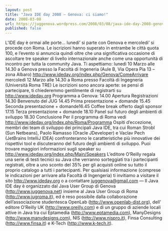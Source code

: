 ```yaml
---
layout: post
title: "Java IDE day 2008 – Genova: ci siamo!"
date: 2008-03-08
url: https://juggenova.wordpress.com/2008/03/08/java-ide-day-2008-genova-ci-siamo/
published: false 
---
```


L’IDE day è ormai alle porte… lunedi’ si parte con Genova e mercoledi’ si procede con Roma. Le iscrizioni hanno superato in entrambe le città quota 100, e l’evento si annuncia quindi oltre che una significativa occasione di ascoltare tre speaker di livello internazionale anche come una opportunità di incontro per tutta la community Java. Ti aspettiamo: lunedì 10 Marzo alle 14.30 a Genova presso la Facoltà di Ingeneria (Aule B, Via Opera Pia 13 – zona Albaro) http://www.ideday.org/index.php/Genova/ComeArrivare mercoledì 12 Marzo alle 14.30 a Roma presso Facoltà di Ingegneria (Università Roma TRE) Le iscrizioni sono ancora aperte: se pensi di partecipare, ti chiederemmo gentilmente di registrarti su http://www.ideday.org Programma a Genova: 14.00 Apertura Registrazioni 14.30 Benvenuto del JUG 14.45 Prima presentazione + domande 15.45 Seconda presentazione + domande16.45 Coffee break offerto dagli sponsor 17.15 Terza presentazione + domande 18.10 Panel sul futuro degli ambienti di sviluppo 18.30 Conclusione Per il programma di Roma vedi http://www.ideday.org/index.php/Roma/Programma Ospiti d’eccezione, membri dei team di sviluppo dei principali Java IDE, tra cui Roman Strobl (Sun Netbeans), Paolo Ramasso (Oracle JDeveloper) e Vaclav Pech (JetBrains IntelliJ IDEA) confronteranno le caratteristiche più innovative dei rispettivi tool e discuteranno del futuro degli ambienti di sviluppo. Puoi trovare maggiori informazioni sugli speaker su http://www.ideday.org/index.php/Main/Speakers L’editore O’Reilly regala una serie di testi tecnici su Java che verranno sorteggiati tra i partecipanti registrati, oltre a uno sconto del 35% per gli acquisti online su tutto il proprio catalogo a tutti i partecipanti. Per qualsiasi informazione (comprese le indicazioni per arrivare alla Facoltà di Ingengeria) ti invitiamo a visitare il sito http://www.ideday.org o a contattare juggenova@gmail.com — Il Java IDE day è organizzato dal Java User Group di Genova (http://www.juggenova.net) insieme al Java User Group di Roma (http://www.jugroma.it), ed è reso possibile dalla collaborazione dell’associazione studentesca OpenLab (http://www.openlab-dist.org), dell’ editore O’Reilly UK (http://www.oreilly.com) e di un gruppo di aziende locali attive in Java tra cui Eptamedia (http://www.eptamedia.com), ManyDesigns (http://www.manydesigns.com), NIS (http://www.nispro.it), Finsa Consulting (http://www.finsa.it) e K-Tech (http://www.k-tech.it). 
